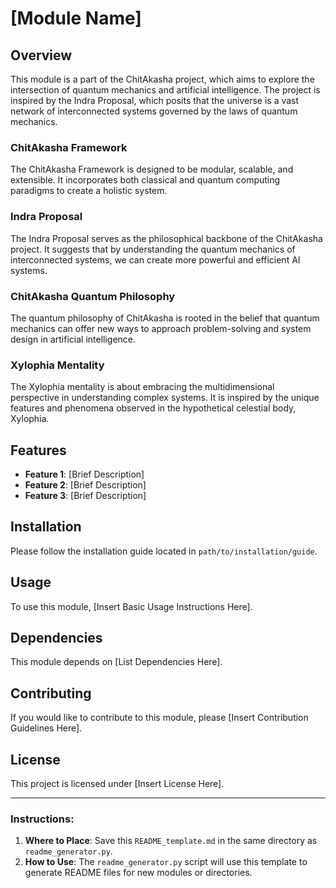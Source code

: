 # [Module Name]

## Overview

This module is a part of the ChitAkasha project, which aims to explore the intersection of quantum mechanics and artificial intelligence. The project is inspired by the Indra Proposal, which posits that the universe is a vast network of interconnected systems governed by the laws of quantum mechanics.

### ChitAkasha Framework

The ChitAkasha Framework is designed to be modular, scalable, and extensible. It incorporates both classical and quantum computing paradigms to create a holistic system.

### Indra Proposal

The Indra Proposal serves as the philosophical backbone of the ChitAkasha project. It suggests that by understanding the quantum mechanics of interconnected systems, we can create more powerful and efficient AI systems.

### ChitAkasha Quantum Philosophy

The quantum philosophy of ChitAkasha is rooted in the belief that quantum mechanics can offer new ways to approach problem-solving and system design in artificial intelligence.

### Xylophia Mentality

The Xylophia mentality is about embracing the multidimensional perspective in understanding complex systems. It is inspired by the unique features and phenomena observed in the hypothetical celestial body, Xylophia.

## Features

- **Feature 1**: [Brief Description]
- **Feature 2**: [Brief Description]
- **Feature 3**: [Brief Description]

## Installation

Please follow the installation guide located in `path/to/installation/guide`.

## Usage

To use this module, [Insert Basic Usage Instructions Here].

## Dependencies

This module depends on [List Dependencies Here].

## Contributing

If you would like to contribute to this module, please [Insert Contribution Guidelines Here].

## License

This project is licensed under [Insert License Here].

---

### Instructions:

1. **Where to Place**: Save this `README_template.md` in the same directory as `readme_generator.py`.
2. **How to Use**: The `readme_generator.py` script will use this template to generate README files for new modules or directories.

